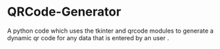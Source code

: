 # QRCode-Generator
A python code which uses the tkinter and qrcode modules to generate a dynamic qr code for any data that is entered by an user .
